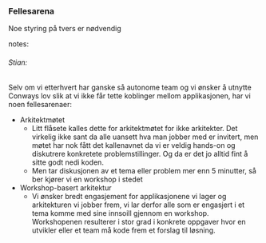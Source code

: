 ### Fellesarena

Noe styring på tvers er nødvendig

notes:
###### Stian:

Selv om vi etterhvert har ganske så autonome team og vi ønsker å utnytte Conways lov slik at vi ikke får tette koblinger mellom applikasjonen, har vi noen fellesarenaer:
* Arkitektmøtet
    * Litt flåsete kalles dette for arkitektmøtet for ikke arkitekter. Det virkelig ikke sant da alle uansett hva man jobber med er invitert, men møtet har nok fått det kallenavnet da vi er veldig hands-on og diskutrere konkretete problemstillinger. Og da er det jo alltid fint å sitte godt nedi koden.
    * Men tar diskusjonen av et tema eller problem mer enn 5 minutter, så ber kjører vi en workshop i stedet
* Workshop-basert arkitektur
    * Vi ønsker bredt engasjement for applikasjonene vi lager og arkitekturen vi jobber frem, vi lar derfor alle som er engasjert i et tema komme med sine innsoill gjennom en workshop. Workshopenen resulterer i stor grad i konkrete oppgaver hvor en utvikler eller et team må kode frem et forslag til løsning.

